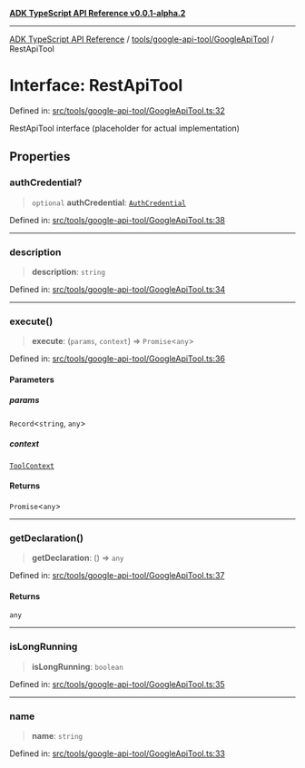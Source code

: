 [**ADK TypeScript API Reference v0.0.1-alpha.2**](../../../../README.md)

***

[ADK TypeScript API Reference](../../../../modules.md) / [tools/google-api-tool/GoogleApiTool](../README.md) / RestApiTool

# Interface: RestApiTool

Defined in: [src/tools/google-api-tool/GoogleApiTool.ts:32](https://github.com/njraladdin/adk-typescript/blob/main/src/tools/google-api-tool/GoogleApiTool.ts#L32)

RestApiTool interface (placeholder for actual implementation)

## Properties

### authCredential?

> `optional` **authCredential**: [`AuthCredential`](AuthCredential.md)

Defined in: [src/tools/google-api-tool/GoogleApiTool.ts:38](https://github.com/njraladdin/adk-typescript/blob/main/src/tools/google-api-tool/GoogleApiTool.ts#L38)

***

### description

> **description**: `string`

Defined in: [src/tools/google-api-tool/GoogleApiTool.ts:34](https://github.com/njraladdin/adk-typescript/blob/main/src/tools/google-api-tool/GoogleApiTool.ts#L34)

***

### execute()

> **execute**: (`params`, `context`) => `Promise`\<`any`\>

Defined in: [src/tools/google-api-tool/GoogleApiTool.ts:36](https://github.com/njraladdin/adk-typescript/blob/main/src/tools/google-api-tool/GoogleApiTool.ts#L36)

#### Parameters

##### params

`Record`\<`string`, `any`\>

##### context

[`ToolContext`](../../../ToolContext/classes/ToolContext.md)

#### Returns

`Promise`\<`any`\>

***

### getDeclaration()

> **getDeclaration**: () => `any`

Defined in: [src/tools/google-api-tool/GoogleApiTool.ts:37](https://github.com/njraladdin/adk-typescript/blob/main/src/tools/google-api-tool/GoogleApiTool.ts#L37)

#### Returns

`any`

***

### isLongRunning

> **isLongRunning**: `boolean`

Defined in: [src/tools/google-api-tool/GoogleApiTool.ts:35](https://github.com/njraladdin/adk-typescript/blob/main/src/tools/google-api-tool/GoogleApiTool.ts#L35)

***

### name

> **name**: `string`

Defined in: [src/tools/google-api-tool/GoogleApiTool.ts:33](https://github.com/njraladdin/adk-typescript/blob/main/src/tools/google-api-tool/GoogleApiTool.ts#L33)
